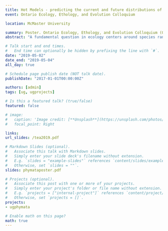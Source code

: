 ```yaml
---
title: Hot Models - predicting the current and future distributions of two ambush bug species, Phymata americana and Phymata pennsylvanica.
event: Ontario Ecology, Ethology, and Evolution Colloquium

location: McMaster University

summary: Poster. Ontario Ecology, Ethology, and Evolution Colloquium (OE3C).
abstract: "A fundamental question in ecology centers around species ranges and the limits of a physical niche space imposed by environmental variables. Species distribution models (SDM) provide the ability to identify the effect of environmental variables on species distributions and to forecast future environmentally-driven changes. One such SDM is `Maxent`, a machine-learning software that uses environmental raster grids to predict the probability of species presence within grids. In the present study, I use `Maxent` to identify the environmental variables maintaining the distribution of two closely related ambush bug species found in parapatric distribution, *Phymata americana* and *Phymata pennsylvanica*. I also created binary suitability maps to predict the current and future ranges of both species given climate change scenarios. The model identified similar variables (temperature and precipitation) that contributed to predicting ambush bug ranges, but these variables have different means and consequently result in distinct ranges. To map future distributions, Representative Concentration Pathways (RCP) projecting various greenhouse gas emissions were used. Distributions narrow in latitude and longitude as RCP scenarios worsen for both *P. americana* and *P. pennsylvanica*, but *P. pennsylvanica* had relatively smaller-scale shifts at a lower RCP. These results provide evidence for specific environmental requirements for *P. americana* and *P. pennsylvanica* and highlight the effects of climate change on range shifts. Understanding how these abiotic factors affect ambush bug distributions will be fundamental for future research on their taxonomy and conservation."

# Talk start and end times.
#   End time can optionally be hidden by prefixing the line with `#`.
date: "2019-05-02"
date_end: "2019-05-04"
all_day: true

# Schedule page publish date (NOT talk date).
publishDate: "2017-01-01T00:00:00Z"

authors: [admin]
tags: [ug, ugprojects]

# Is this a featured talk? (true/false)
featured: false

# image:
#   caption: 'Image credit: [**Unsplash**](https://unsplash.com/photos/bzdhc5b3Bxs)'
#   focal_point: Right

links:
url_slides: /tea2019.pdf

# Markdown Slides (optional).
#   Associate this talk with Markdown slides.
#   Simply enter your slide deck's filename without extension.
#   E.g. `slides = "example-slides"` references `content/slides/example-slides.md`.
#   Otherwise, set `slides = ""`.
slides: phymataposter.pdf

# Projects (optional).
#   Associate this post with one or more of your projects.
#   Simply enter your project's folder or file name without extension.
#   E.g. `projects = ["internal-project"]` references `content/project/deep-learning/index.md`.
#   Otherwise, set `projects = []`.
projects:
- ugphymata

# Enable math on this page?
math: true
---
```

